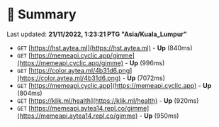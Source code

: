 # 📖 Summary
Last updated: **21/11/2022, 1:23:21 PTG "Asia/Kuala_Lumpur"**

- `GET` [https://hst.aytea.ml](https://hst.aytea.ml) - **Up** (840ms)
- `GET` [https://memeapi.cyclic.app/gimme](https://memeapi.cyclic.app/gimme) - **Up** (996ms)
- `GET` [https://color.aytea.ml/4b31d6.png](https://color.aytea.ml/4b31d6.png) - **Up** (7072ms)
- `GET` [https://memeapi.cyclic.app](https://memeapi.cyclic.app) - **Up** (804ms)
- `GET` [https://klik.ml/health](https://klik.ml/health) - **Up** (920ms)
- `GET` [https://memeapi.aytea14.repl.co/gimme](https://memeapi.aytea14.repl.co/gimme) - **Up** (950ms)
